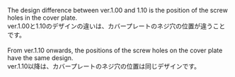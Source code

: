 The design difference between ver.1.00 and 1.10 is the position of the screw holes in the cover plate.
<br>
ver.1.00と1.10のデザインの違いは、カバープレートのネジ穴の位置が違うことです。
<br>
<br>
From ver.1.10 onwards, the positions of the screw holes on the cover plate have the same design.
<br>
ver.1.10以降は、カバープレートのネジ穴の位置は同じデザインです。
<br>
